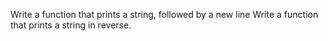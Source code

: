 Write a function that prints a string, followed by a new line
Write a function that prints a string in reverse.
